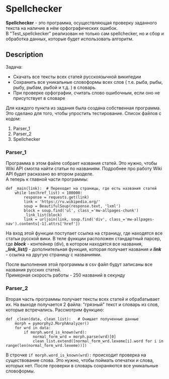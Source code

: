 # Spellchecker
**Spellchecker** - это программа, осуществляющая проверку заданного текста на наличие в нём орфографических ошибок.  
В "Test_spellckecker" реализован не только сам spellchecker, но и сбор и обработка данных, которые будет использовать алгоритм.
## Description
Задача:
- Скачать все тексты всех статей русскоязычной википедии
- Сохранить все уникальные словоформы всех слов ( т.е. рыба, рыбы, рыбу, рыбам, рыбой и т.д. ) в словарь.   
- При проверке орфографии, считать слово ошибочным, если оно не присутствует в словаре

Для каждого пункта из задания была создана собственная программа. Это сделано для того, чтобы упростить тестирование.
Список файлов с кодом:
1. Parser_1
2. Parser_2
3. Spellchecker

### Parser_1
Программа в этом файле собрает названия статей. Это нужно, чтобы Wiki API смогла найти статьи по названиям. Подробнее про работу Wiki API будет расказано во втором разделе.  
А теперь к главной части программы:
```
def _main(link):  # Переходит на страницы, где есть названия статей
    while len(href_list) < 100000:
        response = requests.get(link)
        link = 'https://ru.wikipedia.org/'
        soup = BeautifulSoup(response.text, 'lxml')
        block = soup.find('ul', class_='mw-allpages-chunk')
        _link_list(block)
        link = urljoin(link, soup.find('div', class_='mw-allpages-nav').contents[-1].attrs['href'])
```
На вход этой функции поступает ссылка на страницу, где находятся все статьи русской вики. В теле функции расположен стандартный парсер, где  ***block*** - контейнер (div), в котором находятся все названия, ***_link_list()*** - дополнительная функция, которая получает названия и ***link*** - ссылка на другую страницу с названиями.  

После выполнения этой программы в csv файл будут записаны все названия русских статей.  
Примерная скорость работы - 250 названий в секунду

### Parser_2

Вторая часть программы получает тексты всех статей и обрабатывает их. На выходе получается 2 файла: "грязный" текст и словарь из слов, которые встречались.
Рассмотрим функцию:
```
def _clean(data, clean_list):   # Очищает полученные данные
    morph = pymorphy2.MorphAnalyzer()
    for wrd in data:
        if morph.word_is_known(wrd):
            normal_form_wrd = morph.parse(wrd)[0]
            clean_list.extend([normal_form_wrd.lexeme[i].word for i in range(len(normal_form_wrd.lexeme))])
```
В строчке ``` if morph.word_is_known(wrd): ``` происходит проверка на существование слова. Это нужно, чтобы поймать опечатки и слова, которых нет. После проверки в словарь сохраняются все уникальные словоформы.








